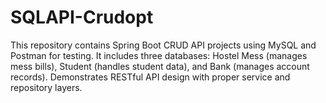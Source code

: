 # SQLAPI-Crudopt
This repository contains Spring Boot CRUD API projects using MySQL and Postman for testing. It includes three databases: Hostel Mess (manages mess bills), Student (handles student data), and Bank (manages account records). Demonstrates RESTful API design with proper service and repository layers.
